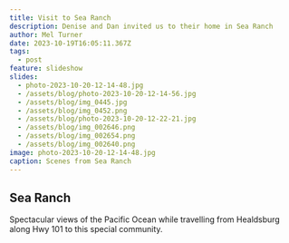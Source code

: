 ```yaml
---
title: Visit to Sea Ranch
description: Denise and Dan invited us to their home in Sea Ranch
author: Mel Turner
date: 2023-10-19T16:05:11.367Z
tags:
  - post
feature: slideshow
slides:
  - photo-2023-10-20-12-14-48.jpg
  - /assets/blog/photo-2023-10-20-12-14-56.jpg
  - /assets/blog/img_0445.jpg
  - /assets/blog/img_0452.png
  - /assets/blog/photo-2023-10-20-12-22-21.jpg
  - /assets/blog/img_002646.png
  - /assets/blog/img_002654.png
  - /assets/blog/img_002640.png
image: photo-2023-10-20-12-14-48.jpg
caption: Scenes from Sea Ranch
---
```

## Sea Ranch
Spectacular views of the Pacific Ocean while travelling from Healdsburg along Hwy 101 to this special community.
